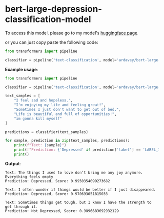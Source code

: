 # bert-large-depression-classification-model
To access this model, please go to my model's [huggingface page](https://huggingface.co/ardavey/bert-large-depression-classification-model/tree/main).

or you can just copy paste the following code:
```python
from transformers import pipeline

classifier = pipeline('text-classification', model='ardavey/bert-large-depression-classification-model')
```

**Example usage**:
```python
from transformers import pipeline

classifier = pipeline('text-classification', model='ardavey/bert-large-depression-classification-model')

text_samples = [
    "I feel sad and hopeless.",
    "I'm enjoying my life and feeling great!",
    "Sometimes I just don't want to get out of bed.",
    "Life is beautiful and full of opportunities!",
    "im gonna kill myself"
]

predictions = classifier(text_samples)

for sample, prediction in zip(text_samples, predictions):
    print(f"Text: {sample}")
    print(f"Prediction: {'Depressed' if prediction['label'] == 'LABEL_1' else 'Not Depressed'} (Score: {prediction['score']:.4f})")
    print()
```

**Output**:
```
Text: The things I used to love don’t bring me any joy anymore. Everything feels empty
Prediction: Depressed, Score: 0.9950354099273682

Text: I often wonder if things would be better if I just disappeared.
Prediction: Depressed, Score: 0.970693051815033

Text: Sometimes things get tough, but I know I have the strength to get through it.
Prediction: Not Depressed, Score: 0.9896683692932129
```
